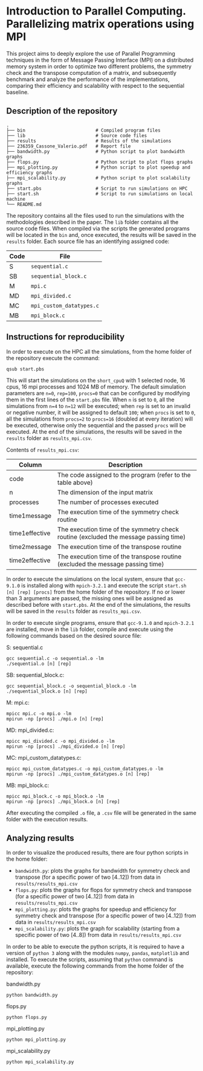 # Introduction to Parallel Computing. Parallelizing matrix operations using MPI
This project aims to deeply explore the use of Parallel Programming techniques in the form of Message Passing Interface (MPI) on a distributed memory system in order to optimize two different problems, the symmetry check and the transpose computation of a matrix, and subsequently benchmark and analyze the performance of the implementations, comparing their efficiency and scalability with respect to the sequential baseline.


## Description of the repository
```
.
├── bin                          # Compiled program files
├── lib                          # Source code files
├── results                      # Results of the simulations
├── 236359_Cassone_Valerio.pdf   # Report file
├── bandwidth.py                 # Python script to plot bandwidth graphs
├── flops.py                     # Python script to plot flops graphs
├── mpi_plotting.py              # Python script to plot speedup and efficiency graphs
├── mpi_scalability.py           # Python script to plot scalability graphs
├── start.pbs                    # Script to run simulations on HPC
├── start.sh                     # Script to run simulations on local machine
└── README.md
```
The repository contains all the files used to run the simulations with the methodologies described in the paper. The `lib` folder contains all the source code files. When compiled via the scripts the generated programs will be located in the `bin` and, once executed, the results will be saved in the `results` folder.
Each source file has an identifying assigned code:

| Code      | File |
| ----------- | ----------- |
| S | `sequential.c` |
| SB | `sequential_block.c` |
| M | `mpi.c` |
| MD | `mpi_divided.c` |
| MC | `mpi_custom_datatypes.c` |
| MB | `mpi_block.c` |


## Instructions for reproducibility
In order to execute on the HPC all the simulations, from the home folder of the repository execute the command:
```
qsub start.pbs
```
This will start the simulations on the `short_cpuQ` with 1 selected node, 16 cpus, 16 mpi processes and 1024 MB of memory. The default simulation parameters are `n=0`, `rep=100`, `procs=0` that can be configured by modifying them in the first lines of the `start.pbs` file. When `n` is set to `0`, all the simulations from `n=4` to `n=12` will be executed; when `rep` is set to an invalid or negative number, it will be assigned to default  `100`; when `procs` is set to `0`, all the simulations from `procs=2` to `procs=16` (doubled at every iteration) will be executed, otherwise only the sequential and the passed `procs` will be executed. At the end of the simulations, the results will be saved in the `results` folder as `results_mpi.csv`.

Contents of `results_mpi.csv`:

| Column      | Description |
| ----------- | ----------- |
| code        | The code assigned to the program (refer to the table above) |
| n | The dimension of the input matrix |
| processes | The number of processes executed |
| time1message | The execution time of the symmetry check routine |
| time1effective | The execution time of the symmetry check routine (excluded the message passing time) |
| time2message | The execution time of the transpose routine |
| time2effective | The execution time of the transpose routine (excluded the message passing time) |

In order to execute the simulations on the local system, ensure that `gcc-9.1.0` is installed along with `mpich-3.2.1` and execute the script `start.sh [n] [rep] [procs]` from the home folder of the repository. If no or lower than 3 arguments are passed, the missing ones will be assigned as described before with `start.pbs`. At the end of the simulations, the results will be saved in the `results` folder as `results_mpi.csv`.

In order to execute single programs, ensure that `gcc-9.1.0` and `mpich-3.2.1` are installed, move in the `lib` folder, compile and execute using the following commands based on the desired source file:

S: sequential.c
```
gcc sequential.c -o sequential.o -lm
./sequential.o [n] [rep]
```

SB: sequential_block.c:
```
gcc sequential_block.c -o sequential_block.o -lm
./sequential_block.o [n] [rep]
```

M: mpi.c:
```
mpicc mpi.c -o mpi.o -lm
mpirun -np [procs] ./mpi.o [n] [rep]
```

MD: mpi_divided.c:
```
mpicc mpi_divided.c -o mpi_divided.o -lm
mpirun -np [procs] ./mpi_divided.o [n] [rep]
```

MC: mpi_custom_datatypes.c:
```
mpicc mpi_custom_datatypes.c -o mpi_custom_datatypes.o -lm
mpirun -np [procs] ./mpi_custom_datatypes.o [n] [rep]
```

MB: mpi_block.c:
```
mpicc mpi_block.c -o mpi_block.o -lm
mpirun -np [procs] ./mpi_block.o [n] [rep]
```

After executing the compiled `.o` file, a `.csv` file will be generated in the same folder with the execution results.

## Analyzing results
In order to visualize the produced results, there are four python scripts in the home folder:
- `bandwidth.py`: plots the graphs for bandwidth for symmetry check and transpose (for a specific power of two [4..12]) from data in `results/results_mpi.csv`
- `flops.py`: plots the graphs for flops for symmetry check and transpose (for a specific power of two [4..12]) from data in `results/results_mpi.csv`
- `mpi_plotting.py`: plots the graphs for speedup and efficiency for symmetry check and transpose (for a specific power of two [4..12]) from data in `results/results_mpi.csv`
- `mpi_scalability.py`: plots the graph for scalability (starting from a specific power of two [4..8]) from data in `results/results_mpi.csv`

In order to be able to execute the python scripts, it is required to have a version of `python 3` along with the modules `numpy`, `pandas`, `matplotlib` and installed. To execute the scripts, assuming that `python` command is available, execute the following commands from the home folder of the repository:

bandwidth.py
```
python bandwidth.py
```

flops.py
```
python flops.py
```

mpi_plotting.py
```
python mpi_plotting.py
```

mpi_scalability.py
```
python mpi_scalability.py
```
